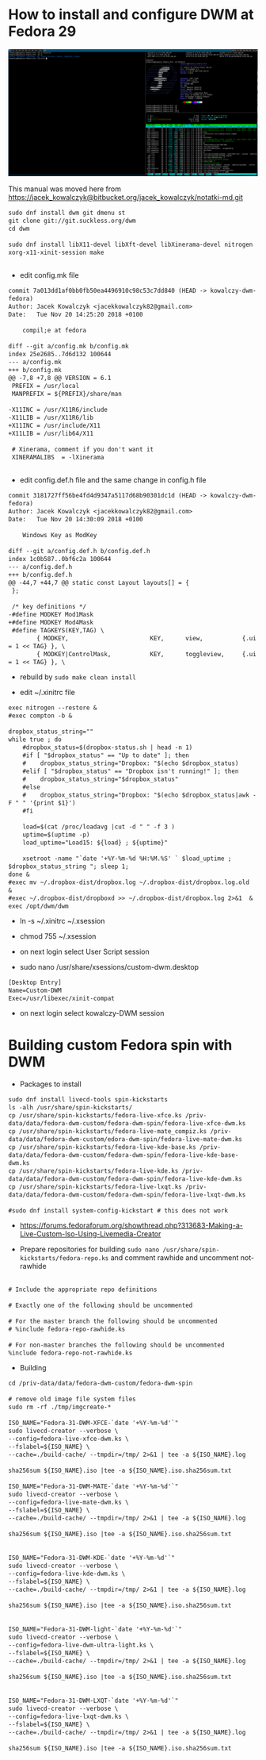 
# How to install and configure DWM at Fedora 29

![Fedora 30 DWM screenshot](./screenshots/dwm-fedora-2018-11-20-152332_1920x975_scrot.png)

This manual was moved here from [https://jacek_kowalczyk@bitbucket.org/jacek_kowalczyk/notatki-md.git](https://jacek_kowalczyk@bitbucket.org/jacek_kowalczyk/notatki-md.git)


```
sudo dnf install dwm git dmenu st
git clone git://git.suckless.org/dwm
cd dwm 

sudo dnf install libX11-devel libXft-devel libXinerama-devel nitrogen xorg-x11-xinit-session make 


```

* edit config.mk file 

```
commit 7a013dd1af0bb0fb50ea4496910c98c53c7dd840 (HEAD -> kowalczy-dwm-fedora)
Author: Jacek Kowalczyk <jacekkowalczyk82@gmail.com>
Date:   Tue Nov 20 14:25:20 2018 +0100

    compil;e at fedora

diff --git a/config.mk b/config.mk
index 25e2685..7d6d132 100644
--- a/config.mk
+++ b/config.mk
@@ -7,8 +7,8 @@ VERSION = 6.1
 PREFIX = /usr/local
 MANPREFIX = ${PREFIX}/share/man

-X11INC = /usr/X11R6/include
-X11LIB = /usr/X11R6/lib
+X11INC = /usr/include/X11
+X11LIB = /usr/lib64/X11

 # Xinerama, comment if you don't want it
 XINERAMALIBS  = -lXinerama


```

* edit config.def.h file and the same change in config.h file

```
commit 3181727ff56be4fd4d9347a5117d68b90301dc1d (HEAD -> kowalczy-dwm-fedora)
Author: Jacek Kowalczyk <jacekkowalczyk82@gmail.com>
Date:   Tue Nov 20 14:30:09 2018 +0100

    Windows Key as ModKey

diff --git a/config.def.h b/config.def.h
index 1c0b587..0bf6c2a 100644
--- a/config.def.h
+++ b/config.def.h
@@ -44,7 +44,7 @@ static const Layout layouts[] = {
 };

 /* key definitions */
-#define MODKEY Mod1Mask
+#define MODKEY Mod4Mask
 #define TAGKEYS(KEY,TAG) \
        { MODKEY,                       KEY,      view,           {.ui = 1 << TAG} }, \
        { MODKEY|ControlMask,           KEY,      toggleview,     {.ui = 1 << TAG} }, \

```
* rebuild by `sudo make clean install`

* edit ~/.xinitrc file 

```
exec nitrogen --restore &
#exec compton -b &

dropbox_status_string=""
while true ; do 
    #dropbox_status=$(dropbox-status.sh | head -n 1)
    #if [ "$dropbox_status" == "Up to date" ]; then 
    #    dropbox_status_string="Dropbox: "$(echo $dropbox_status)
    #elif [ "$dropbox_status" == "Dropbox isn't running!" ]; then 
    #    dropbox_status_string="$dropbox_status"
    #else 
    #    dropbox_status_string="Dropbox: "$(echo $dropbox_status|awk -F " " '{print $1}')
    #fi 

    load=$(cat /proc/loadavg |cut -d " " -f 3 )
    uptime=$(uptime -p)
    load_uptime="Load15: ${load} ; ${uptime}"

    xsetroot -name "`date '+%Y-%m-%d %H:%M.%S' ` $load_uptime ; $dropbox_status_string "; sleep 1; 
done &
#exec mv ~/.dropbox-dist/dropbox.log ~/.dropbox-dist/dropbox.log.old  & 
#exec ~/.dropbox-dist/dropboxd >> ~/.dropbox-dist/dropbox.log 2>&1  & 
exec /opt/dwm/dwm

```

* ln -s ~/.xinitrc ~/.xsession
* chmod 755 ~/.xsession

* on next login select User Script session 

* sudo nano /usr/share/xsessions/custom-dwm.desktop 

```
[Desktop Entry]
Name=Custom-DWM
Exec=/usr/libexec/xinit-compat
```

* on next login select kowalczy-DWM session

# Building custom Fedora spin with DWM 

* Packages to install 

```
sudo dnf install livecd-tools spin-kickstarts 
ls -alh /usr/share/spin-kickstarts/
cp /usr/share/spin-kickstarts/fedora-live-xfce.ks /priv-data/data/fedora-dwm-custom/fedora-dwm-spin/fedora-live-xfce-dwm.ks
cp /usr/share/spin-kickstarts/fedora-live-mate_compiz.ks /priv-data/data/fedora-dwm-custom/edora-dwm-spin/fedora-live-mate-dwm.ks
cp /usr/share/spin-kickstarts/fedora-live-kde-base.ks /priv-data/data/fedora-dwm-custom/fedora-dwm-spin/fedora-live-kde-base-dwm.ks
cp /usr/share/spin-kickstarts/fedora-live-kde.ks /priv-data/data/fedora-dwm-custom/fedora-dwm-spin/fedora-live-kde-dwm.ks
cp /usr/share/spin-kickstarts/fedora-live-lxqt.ks /priv-data/data/fedora-dwm-custom/fedora-dwm-spin/fedora-live-lxqt-dwm.ks

#sudo dnf install system-config-kickstart # this does not work 

```

* https://forums.fedoraforum.org/showthread.php?313683-Making-a-Live-Custom-Iso-Using-Livemedia-Creator 

* Prepare repositories for building `sudo nano /usr/share/spin-kickstarts/fedora-repo.ks`  and comment rawhide and uncomment not-rawhide 

```

# Include the appropriate repo definitions

# Exactly one of the following should be uncommented

# For the master branch the following should be uncommented
# %include fedora-repo-rawhide.ks

# For non-master branches the following should be uncommented
%include fedora-repo-not-rawhide.ks

```

* Building 

```
cd /priv-data/data/fedora-dwm-custom/fedora-dwm-spin

# remove old image file system files 
sudo rm -rf ./tmp/imgcreate-*

ISO_NAME="Fedora-31-DWM-XFCE-`date '+%Y-%m-%d'`" 
sudo livecd-creator --verbose \
--config=fedora-live-xfce-dwm.ks \
--fslabel=${ISO_NAME} \
--cache=./build-cache/ --tmpdir=/tmp/ 2>&1 | tee -a ${ISO_NAME}.log 

sha256sum ${ISO_NAME}.iso |tee -a ${ISO_NAME}.iso.sha256sum.txt

ISO_NAME="Fedora-31-DWM-MATE-`date '+%Y-%m-%d'`" 
sudo livecd-creator --verbose \
--config=fedora-live-mate-dwm.ks \
--fslabel=${ISO_NAME} \
--cache=./build-cache/ --tmpdir=/tmp/ 2>&1 | tee -a ${ISO_NAME}.log 

sha256sum ${ISO_NAME}.iso |tee -a ${ISO_NAME}.iso.sha256sum.txt


ISO_NAME="Fedora-31-DWM-KDE-`date '+%Y-%m-%d'`" 
sudo livecd-creator --verbose \
--config=fedora-live-kde-dwm.ks \
--fslabel=${ISO_NAME} \
--cache=./build-cache/ --tmpdir=/tmp/ 2>&1 | tee -a ${ISO_NAME}.log 

sha256sum ${ISO_NAME}.iso |tee -a ${ISO_NAME}.iso.sha256sum.txt


ISO_NAME="Fedora-31-DWM-light-`date '+%Y-%m-%d'`" 
sudo livecd-creator --verbose \
--config=fedora-live-dwm-ultra-light.ks \
--fslabel=${ISO_NAME} \
--cache=./build-cache/ --tmpdir=/tmp/ 2>&1 | tee -a ${ISO_NAME}.log 

sha256sum ${ISO_NAME}.iso |tee -a ${ISO_NAME}.iso.sha256sum.txt


ISO_NAME="Fedora-31-DWM-LXQT-`date '+%Y-%m-%d'`" 
sudo livecd-creator --verbose \
--config=fedora-live-lxqt-dwm.ks \
--fslabel=${ISO_NAME} \
--cache=./build-cache/ --tmpdir=/tmp/ 2>&1 | tee -a ${ISO_NAME}.log 

sha256sum ${ISO_NAME}.iso |tee -a ${ISO_NAME}.iso.sha256sum.txt

```
